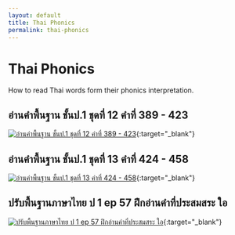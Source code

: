 ```yaml
---
layout: default
title: Thai Phonics
permalink: thai-phonics
---
```


# Thai Phonics

How to read Thai words form their phonics interpretation.


## อ่านคำพื้นฐาน ชั้นป.1 ชุดที่ 12 คำที่ 389 - 423

[![อ่านคำพื้นฐาน ชั้นป.1 ชุดที่ 12 คำที่ 389 - 423](https://img.youtube.com/vi/XCwmthkhXis/0.jpg)](https://youtu.be/XCwmthkhXis){:target="_blank"}


## อ่านคำพื้นฐาน ชั้นป.1 ชุดที่ 13 คำที่ 424 - 458

[![อ่านคำพื้นฐาน ชั้นป.1 ชุดที่ 13 คำที่ 424 - 458](https://img.youtube.com/vi/o5m5ztwLfVQ/0.jpg)](https://youtu.be/o5m5ztwLfVQ){:target="_blank"}


## ปรับพื้นฐานภาษาไทย ป 1 ep 57 ฝึกอ่านคำที่ประสมสระ ใอ

[![ปรับพื้นฐานภาษาไทย ป 1 ep 57 ฝึกอ่านคำที่ประสมสระ ใอ](https://img.youtube.com/vi/wuMP6IxpxUk/0.jpg)](https://youtu.be/wuMP6IxpxUk){:target="_blank"}
